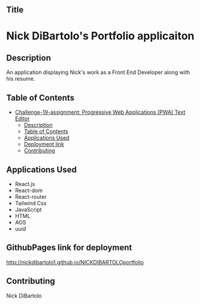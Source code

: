 ## Title
# Nick DiBartolo's Portfolio applicaiton

## Description
An application displaying Nick's work as a Front End Developer along with his resume.

## Table of Contents
- [Challenge-19-assignment: Progressive Web Applications (PWA) Text Editor ](#challenge-19-assignment: (PWA) )
  - [Description](#description)
  - [Table of Contents](#table-of-contents)
  - [Applications Used](#applications-used)
  - [Deployment link](#GithubPages-link-for-deployment)
  - [Contributing](#contributing)
## Applications Used
  - React.js
  - React-dom
  - React-router
  - Tailwind Css
  - JavaScript
  - HTML
  - AOS
  - uuid
## GithubPages link for deployment
http://nickdibartolo1.github.io/NICKDIBARTOLOportfolio

## Contributing
Nick DiBartolo
